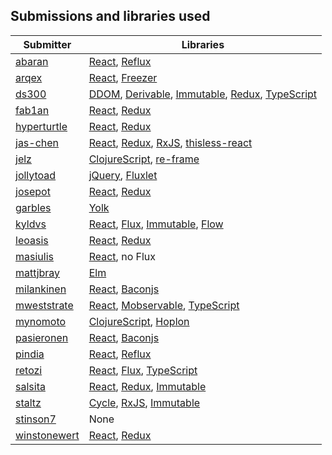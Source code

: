 ## Submissions and libraries used

Submitter | Libraries
--- | ---
[abaran](abaran)             | [React], [Reflux]
[arqex](arqex)               | [React], [Freezer]
[ds300](ds300)               | [DDOM], [Derivable], [Immutable], [Redux], [TypeScript]
[fab1an](fab1an)             | [React], [Redux]
[hyperturtle](hyperturtle)   | [React], [Redux]
[jas-chen](jas-chen)         | [React], [Redux], [RxJS], [thisless-react]
[jelz](jelz)                 | [ClojureScript], [re-frame]
[jollytoad](jollytoad)       | [jQuery], [Fluxlet]
[josepot](josepot)           | [React], [Redux]
[garbles](garbles)           | [Yolk]
[kyldvs](kyldvs)             | [React], [Flux], [Immutable], [Flow]
[leoasis](leoasis)           | [React], [Redux]
[masiulis](masiulis)         | [React], no Flux
[mattjbray](mattjbray)       | [Elm]
[milankinen](milankinen)     | [React], [Baconjs]
[mweststrate](mweststrate/index.tsx) | [React], [Mobservable], [TypeScript]
[mynomoto](mynomoto)         | [ClojureScript], [Hoplon]
[pasieronen](pasieronen)     | [React], [Baconjs]
[pindia](pindia)             | [React], [Reflux]
[retozi](retozi)             | [React], [Flux], [TypeScript]
[salsita](salsita)           | [React], [Redux], [Immutable]
[staltz](staltz)             | [Cycle], [RxJS], [Immutable]
[stinson7](stinson7)         | None
[winstonewert](winstonewert) | [React], [Redux]

[Baconjs]: https://baconjs.github.io/
[ClojureScript]: https://github.com/clojure/clojurescript
[Cycle]: http://cycle.js.org/
[DDOM]: https://github.com/ds300/ddom
[Derivable]: https://github.com/ds300/derivablejs
[Elm]: http://elm-lang.org/
[Flow]: http://flowtype.org/
[Flux]: https://facebook.github.io/flux/docs/overview.html
[Fluxlet]: https://github.com/fluxlet/fluxlet
[Freezer]: https://github.com/arqex/freezer
[Hoplon]: http://hoplon.io/
[Immutable]: https://facebook.github.io/immutable-js/
[Mobservable]: https://mweststrate.github.io/mobservable/
[React]: https://facebook.github.io/react/
[Redux]: http://redux.js.org/
[Reflux]: https://github.com/reflux/refluxjs
[RxJS]: https://github.com/Reactive-Extensions/RxJS
[TypeScript]: http://www.typescriptlang.org/
[Yolk]: https://github.com/garbles/yolk
[jQuery]: https://jquery.com/
[re-frame]: https://github.com/Day8/re-frame
[thisless-react]: https://github.com/jas-chen/thisless-react

